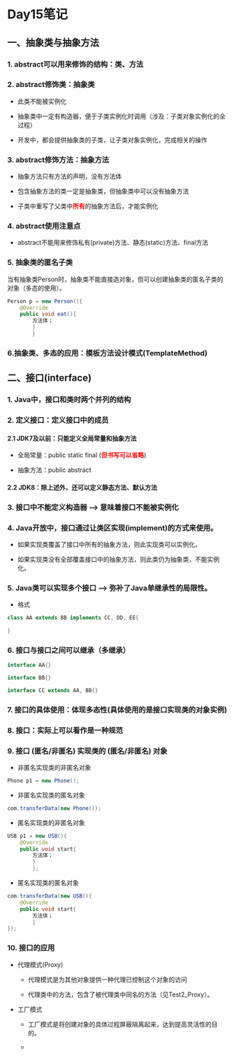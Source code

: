 # Day15笔记

## 一、抽象类与抽象方法

### 1. abstract可以用来修饰的结构：类、方法

### 2. abstract修饰类：抽象类

* 此类不能被实例化

* 抽象类中一定有构造器，便于子类实例化时调用（涉及：子类对象实例化的全过程）

* 开发中，都会提供抽象类的子类，让子类对象实例化，完成相关的操作

### 3. abstract修饰方法：抽象方法

* 抽象方法只有方法的声明，没有方法体

* 包含抽象方法的类一定是抽象类，但抽象类中可以没有抽象方法

* 子类中重写了父类中<font color = red>**所有**</font>的抽象方法后，才能实例化

### 4. abstract使用注意点

* abstract不能用来修饰私有(private)方法、静态(static)方法、final方法

### 5. 抽象类的匿名子类

当有抽象类Person时，抽象类不能直接造对象，但可以创建抽象类的匿名子类的对象（多态的使用）。

```java
Person p = new Person(){
    @Override
    public void eat(){
        方法体；
        }
        }
```

### 6.抽象类、多态的应用：模板方法设计模式(TemplateMethod)

## 二、接口(interface)

### 1. Java中，接口和类时两个并列的结构

### 2. 定义接口：定义接口中的成员

#### 2.1 JDK7及以前：只能定义全局常量和抽象方法

* 全局常量：public static final (<font color = red>**但书写可以省略**</font>)

* 抽象方法：public abstract

#### 2.2 JDK8：除上述外，还可以定义静态方法、默认方法

### 3. 接口中不能定义构造器 ——> 意味着接口不能被实例化

### 4. Java开放中，接口通过让类区实现(implement)的方式来使用。

* 如果实现类覆盖了接口中所有的抽象方法，则此实现类可以实例化。

* 如果实现类没有全部覆盖接口中的抽象方法，则此类仍为抽象类，不能实例化。

### 5. Java类可以实现多个接口 ——> 弥补了Java单继承性的局限性。

* 格式

```java
class AA extends BB implements CC, DD, EE{
    
}
```

### 6. 接口与接口之间可以继承（多继承）

```java
interface AA{}

interface BB{}

interface CC extends AA, BB{}
```

### 7. 接口的具体使用：体现多态性(具体使用的是接口实现类的对象实例)

### 8. 接口：实际上可以看作是一种规范

### 9. 接口 (匿名/非匿名) 实现类的 (匿名/非匿名) 对象

* 非匿名实现类的非匿名对象

```java
Phone p1 = new Phone();
```

* 非匿名实现类的匿名对象

```java
com.transferData(new Phone());
```

* 匿名实现类的非匿名对象

```java
USB p1 = new USB(){
    @Override
    public void start{
        方法体；
        }
        };
```

* 匿名实现类的匿名对象

```java
com.transferData(new USB(){
    @Override
    public void start{
        方法体；
        }
});
```

### 10. 接口的应用

* 代理模式(Proxy)

  * 代理模式是为其他对象提供一种代理已控制这个对象的访问

  * 代理类中的方法，包含了被代理类中同名的方法（见Test2_Proxy）。
  

* 工厂模式

  * 工厂模式是将创建对象的具体过程屏蔽隔离起来，达到提高灵活性的目的。

  * 